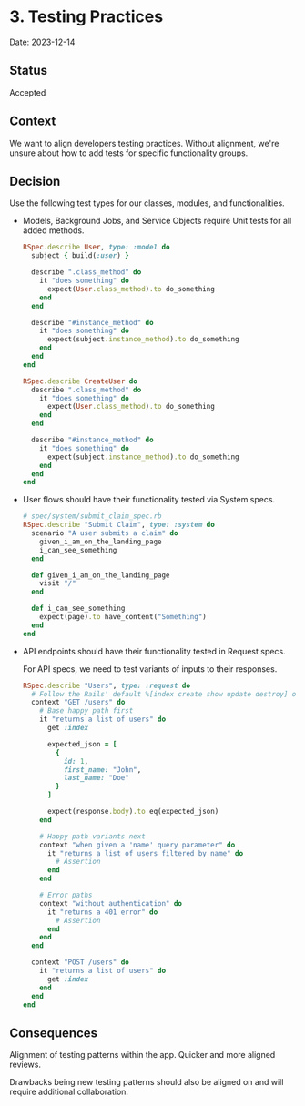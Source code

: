 # 3. Testing Practices

Date: 2023-12-14

## Status

Accepted

## Context

We want to align developers testing practices. Without alignment, we're unsure about how to add tests for specific functionality groups.

## Decision

Use the following test types for our classes, modules, and functionalities.

- Models, Background Jobs, and Service Objects require Unit tests for all added methods.

  ```ruby
  RSpec.describe User, type: :model do
    subject { build(:user) }

    describe ".class_method" do
      it "does something" do
        expect(User.class_method).to do_something
      end
    end

    describe "#instance_method" do
      it "does something" do
        expect(subject.instance_method).to do_something
      end
    end
  end
  ```

  ```ruby
  RSpec.describe CreateUser do
    describe ".class_method" do
      it "does something" do
        expect(User.class_method).to do_something
      end
    end

    describe "#instance_method" do
      it "does something" do
        expect(subject.instance_method).to do_something
      end
    end
  end
  ```

- User flows should have their functionality tested via System specs.

  ```ruby
  # spec/system/submit_claim_spec.rb
  RSpec.describe "Submit Claim", type: :system do
    scenario "A user submits a claim" do
      given_i_am_on_the_landing_page
      i_can_see_something
    end

    def given_i_am_on_the_landing_page
      visit "/"
    end

    def i_can_see_something
      expect(page).to have_content("Something")
    end
  end
  ```

- API endpoints should have their functionality tested in Request specs.

  For API specs, we need to test variants of inputs to their responses.

  ```ruby
  RSpec.describe "Users", type: :request do
    # Follow the Rails' default %[index create show update destroy] order
    context "GET /users" do
      # Base happy path first
      it "returns a list of users" do
        get :index

        expected_json = [
          {
            id: 1,
            first_name: "John",
            last_name: "Doe"
          }
        ]

        expect(response.body).to eq(expected_json)
      end

      # Happy path variants next
      context "when given a 'name' query parameter" do
        it "returns a list of users filtered by name" do
          # Assertion
        end
      end

      # Error paths
      context "without authentication" do
        it "returns a 401 error" do
          # Assertion
        end
      end
    end

    context "POST /users" do
      it "returns a list of users" do
        get :index
      end
    end
  end
  ```

## Consequences

Alignment of testing patterns within the app. Quicker and more aligned reviews.

Drawbacks being new testing patterns should also be aligned on and will require additional collaboration.
